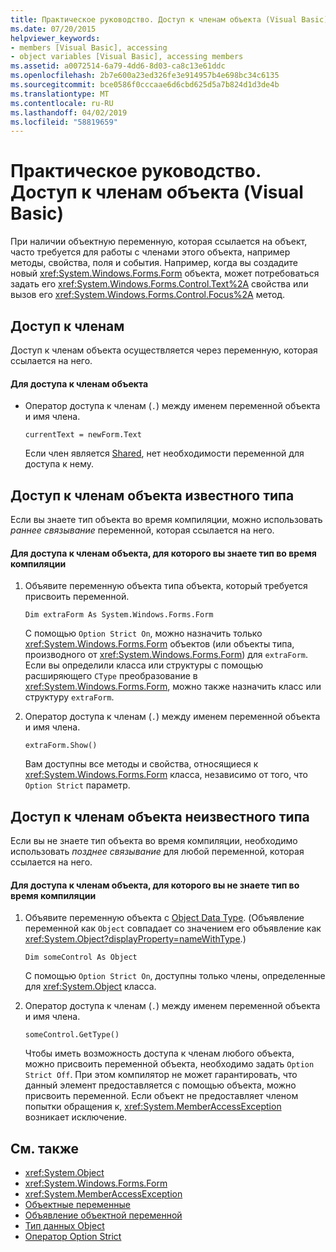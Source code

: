 ```yaml
---
title: Практическое руководство. Доступ к членам объекта (Visual Basic)
ms.date: 07/20/2015
helpviewer_keywords:
- members [Visual Basic], accessing
- object variables [Visual Basic], accessing members
ms.assetid: a0072514-6a79-4dd6-8d03-ca8c13e61ddc
ms.openlocfilehash: 2b7e600a23ed326fe3e914957b4e698bc34c6135
ms.sourcegitcommit: bce0586f0cccaae6d6cbd625d5a7b824d1d3de4b
ms.translationtype: MT
ms.contentlocale: ru-RU
ms.lasthandoff: 04/02/2019
ms.locfileid: "58819659"
---
```

# <a name="how-to-access-members-of-an-object-visual-basic"></a>Практическое руководство. Доступ к членам объекта (Visual Basic)
При наличии объектную переменную, которая ссылается на объект, часто требуется для работы с членами этого объекта, например методы, свойства, поля и события. Например, когда вы создадите новый <xref:System.Windows.Forms.Form> объекта, может потребоваться задать его <xref:System.Windows.Forms.Control.Text%2A> свойства или вызов его <xref:System.Windows.Forms.Control.Focus%2A> метод.  
  
## <a name="accessing-members"></a>Доступ к членам  
 Доступ к членам объекта осуществляется через переменную, которая ссылается на него.  
  
#### <a name="to-access-members-of-an-object"></a>Для доступа к членам объекта  
  
-   Оператор доступа к членам (`.`) между именем переменной объекта и имя члена.  
  
    ```  
    currentText = newForm.Text  
    ```  
  
     Если член является [Shared](../../../../visual-basic/language-reference/modifiers/shared.md), нет необходимости переменной для доступа к нему.  
  
## <a name="accessing-members-of-an-object-of-known-type"></a>Доступ к членам объекта известного типа  
 Если вы знаете тип объекта во время компиляции, можно использовать *раннее связывание* переменной, которая ссылается на него.  
  
#### <a name="to-access-members-of-an-object-for-which-you-know-the-type-at-compile-time"></a>Для доступа к членам объекта, для которого вы знаете тип во время компиляции  
  
1.  Объявите переменную объекта типа объекта, который требуется присвоить переменной.  
  
    ```  
    Dim extraForm As System.Windows.Forms.Form  
    ```  
  
     С помощью `Option Strict On`, можно назначить только <xref:System.Windows.Forms.Form> объектов (или объекты типа, производного от <xref:System.Windows.Forms.Form>) для `extraForm`. Если вы определили класса или структуры с помощью расширяющего `CType` преобразование в <xref:System.Windows.Forms.Form>, можно также назначить класс или структуру `extraForm`.  
  
2.  Оператор доступа к членам (`.`) между именем переменной объекта и имя члена.  
  
    ```  
    extraForm.Show()  
    ```  
  
     Вам доступны все методы и свойства, относящиеся к <xref:System.Windows.Forms.Form> класса, независимо от того, что `Option Strict` параметр.  
  
## <a name="accessing-members-of-an-object-of-unknown-type"></a>Доступ к членам объекта неизвестного типа  
 Если вы не знаете тип объекта во время компиляции, необходимо использовать *позднее связывание* для любой переменной, которая ссылается на него.  
  
#### <a name="to-access-members-of-an-object-for-which-you-do-not-know-the-type-at-compile-time"></a>Для доступа к членам объекта, для которого вы не знаете тип во время компиляции  
  
1.  Объявите переменную объекта с [Object Data Type](../../../../visual-basic/language-reference/data-types/object-data-type.md). (Объявление переменной как `Object` совпадает со значением его объявление как <xref:System.Object?displayProperty=nameWithType>.)  
  
    ```  
    Dim someControl As Object  
    ```  
  
     С помощью `Option Strict On`, доступны только члены, определенные для <xref:System.Object> класса.  
  
2.  Оператор доступа к членам (`.`) между именем переменной объекта и имя члена.  
  
    ```  
    someControl.GetType()  
    ```  
  
     Чтобы иметь возможность доступа к членам любого объекта, можно присвоить переменной объекта, необходимо задать `Option Strict Off`. При этом компилятор не может гарантировать, что данный элемент предоставляется с помощью объекта, можно присвоить переменной. Если объект не предоставляет членом попытки обращения к, <xref:System.MemberAccessException> возникает исключение.  
  
## <a name="see-also"></a>См. также

- <xref:System.Object>
- <xref:System.Windows.Forms.Form>
- <xref:System.MemberAccessException>
- [Объектные переменные](../../../../visual-basic/programming-guide/language-features/variables/object-variables.md)
- [Объявление объектной переменной](../../../../visual-basic/programming-guide/language-features/variables/object-variable-declaration.md)
- [Тип данных Object](../../../../visual-basic/language-reference/data-types/object-data-type.md)
- [Оператор Option Strict](../../../../visual-basic/language-reference/statements/option-strict-statement.md)
